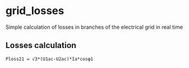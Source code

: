 # grid_losses
Simple calculation of losses in branches of the electrical grid in real time

## Losses calculation

`Ploss21 = √3*(U1ac-U2ac)*Ia*cosφ1`

